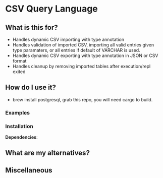 # CSV Query Language

## What is this for?
- Handles dynamic CSV importing with type annotation
- Handles validation of imported CSV, importing all valid entries given type paramaters, or all entries if default of VARCHAR is used.
- Handles dynamic CSV exporting with type annotation in JSON or CSV format
- Handles cleanup by removing imported tables after execution/repl exited

## How do I use it?
 - brew install postgresql, grab this repo, you will need cargo to build.

### Examples

### Installation

**Dependencies**:

## What are my alternatives?

## Miscellaneous
